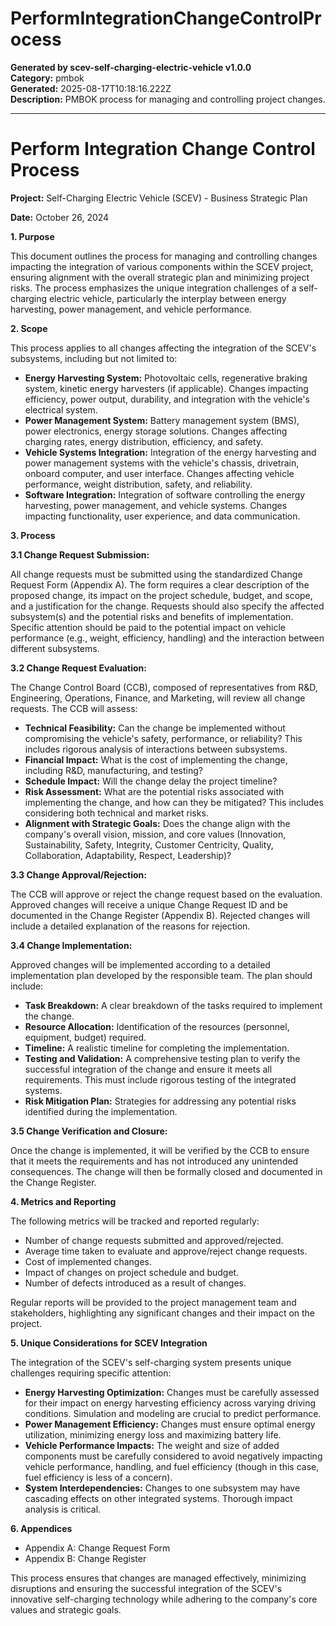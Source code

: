 # PerformIntegrationChangeControlProcess

**Generated by scev-self-charging-electric-vehicle v1.0.0**  
**Category:** pmbok  
**Generated:** 2025-08-17T10:18:16.222Z  
**Description:** PMBOK process for managing and controlling project changes.

---

# Perform Integration Change Control Process

**Project:** Self-Charging Electric Vehicle (SCEV) - Business Strategic Plan

**Date:** October 26, 2024

**1. Purpose**

This document outlines the process for managing and controlling changes impacting the integration of various components within the SCEV project, ensuring alignment with the overall strategic plan and minimizing project risks.  The process emphasizes the unique integration challenges of a self-charging electric vehicle, particularly the interplay between energy harvesting, power management, and vehicle performance.

**2. Scope**

This process applies to all changes affecting the integration of the SCEV's subsystems, including but not limited to:

* **Energy Harvesting System:**  Photovoltaic cells, regenerative braking system, kinetic energy harvesters (if applicable).  Changes impacting efficiency, power output, durability, and integration with the vehicle's electrical system.
* **Power Management System:** Battery management system (BMS), power electronics, energy storage solutions. Changes affecting charging rates, energy distribution, efficiency, and safety.
* **Vehicle Systems Integration:**  Integration of the energy harvesting and power management systems with the vehicle's chassis, drivetrain, onboard computer, and user interface. Changes affecting vehicle performance, weight distribution, safety, and reliability.
* **Software Integration:** Integration of software controlling the energy harvesting, power management, and vehicle systems. Changes impacting functionality, user experience, and data communication.


**3. Process**

**3.1 Change Request Submission:**

All change requests must be submitted using the standardized Change Request Form (Appendix A).  The form requires a clear description of the proposed change, its impact on the project schedule, budget, and scope, and a justification for the change.  Requests should also specify the affected subsystem(s) and the potential risks and benefits of implementation.  Specific attention should be paid to the potential impact on vehicle performance (e.g., weight, efficiency, handling) and the interaction between different subsystems.

**3.2 Change Request Evaluation:**

The Change Control Board (CCB), composed of representatives from R&D, Engineering, Operations, Finance, and Marketing, will review all change requests. The CCB will assess:

* **Technical Feasibility:**  Can the change be implemented without compromising the vehicle's safety, performance, or reliability?  This includes rigorous analysis of interactions between subsystems.
* **Financial Impact:** What is the cost of implementing the change, including R&D, manufacturing, and testing?
* **Schedule Impact:** Will the change delay the project timeline?
* **Risk Assessment:** What are the potential risks associated with implementing the change, and how can they be mitigated?  This includes considering both technical and market risks.
* **Alignment with Strategic Goals:** Does the change align with the company's overall vision, mission, and core values (Innovation, Sustainability, Safety, Integrity, Customer Centricity, Quality, Collaboration, Adaptability, Respect, Leadership)?

**3.3 Change Approval/Rejection:**

The CCB will approve or reject the change request based on the evaluation.  Approved changes will receive a unique Change Request ID and be documented in the Change Register (Appendix B). Rejected changes will include a detailed explanation of the reasons for rejection.

**3.4 Change Implementation:**

Approved changes will be implemented according to a detailed implementation plan developed by the responsible team. The plan should include:

* **Task Breakdown:**  A clear breakdown of the tasks required to implement the change.
* **Resource Allocation:**  Identification of the resources (personnel, equipment, budget) required.
* **Timeline:**  A realistic timeline for completing the implementation.
* **Testing and Validation:**  A comprehensive testing plan to verify the successful integration of the change and ensure it meets all requirements.  This must include rigorous testing of the integrated systems.
* **Risk Mitigation Plan:**  Strategies for addressing any potential risks identified during the implementation.

**3.5 Change Verification and Closure:**

Once the change is implemented, it will be verified by the CCB to ensure that it meets the requirements and has not introduced any unintended consequences.  The change will then be formally closed and documented in the Change Register.

**4.  Metrics and Reporting**

The following metrics will be tracked and reported regularly:

* Number of change requests submitted and approved/rejected.
* Average time taken to evaluate and approve/reject change requests.
* Cost of implemented changes.
* Impact of changes on project schedule and budget.
* Number of defects introduced as a result of changes.

Regular reports will be provided to the project management team and stakeholders, highlighting any significant changes and their impact on the project.

**5.  Unique Considerations for SCEV Integration**

The integration of the SCEV's self-charging system presents unique challenges requiring specific attention:

* **Energy Harvesting Optimization:** Changes must be carefully assessed for their impact on energy harvesting efficiency across varying driving conditions.  Simulation and modeling are crucial to predict performance.
* **Power Management Efficiency:**  Changes must ensure optimal energy utilization, minimizing energy loss and maximizing battery life.
* **Vehicle Performance Impacts:**  The weight and size of added components must be carefully considered to avoid negatively impacting vehicle performance, handling, and fuel efficiency (though in this case, fuel efficiency is less of a concern).
* **System Interdependencies:**  Changes to one subsystem may have cascading effects on other integrated systems.  Thorough impact analysis is critical.

**6. Appendices**

* Appendix A: Change Request Form
* Appendix B: Change Register


This process ensures that changes are managed effectively, minimizing disruptions and ensuring the successful integration of the SCEV's innovative self-charging technology while adhering to the company's core values and strategic goals.
